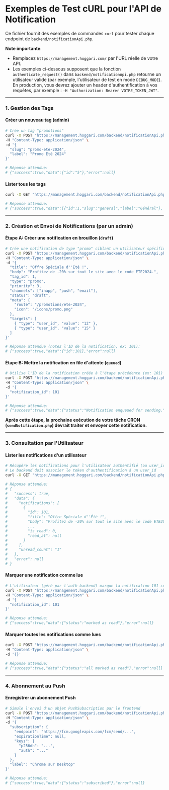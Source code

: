 # Exemples de Test cURL pour l'API de Notification

Ce fichier fournit des exemples de commandes `curl` pour tester chaque endpoint de `backend/notificationApi.php`.

**Note importante**:
- Remplacez `https://management.hoggari.com/` par l'URL réelle de votre API.
- Les exemples ci-dessous supposent que la fonction `authenticate_request()` dans `backend/notificationApi.php` retourne un utilisateur valide (par exemple, l'utilisateur de test en mode `DEBUG_MODE`). En production, vous devrez ajouter un header d'authentification à vos requêtes, par exemple : `-H "Authorization: Bearer VOTRE_TOKEN_JWT"`.

---

### 1. Gestion des Tags

#### Créer un nouveau tag (admin)
```bash
# Crée un tag "promotions"
curl -X POST "https://management.hoggari.com/backend/notificationApi.php?action=createTag" \
-H "Content-Type: application/json" \
-d '{
  "slug": "promo-ete-2024",
  "label": "Promo Été 2024"
}'

# Réponse attendue:
# {"success":true,"data":{"id":"5"},"error":null}
```

#### Lister tous les tags
```bash
curl -X GET "https://management.hoggari.com/backend/notificationApi.php?action=listTags"

# Réponse attendue:
# {"success":true,"data":[{"id":1,"slug":"general","label":"Général"}, ...],"error":null}
```

---

### 2. Création et Envoi de Notifications (par un admin)

#### Étape A: Créer une notification en brouillon (`draft`)
```bash
# Crée une notification de type "promo" ciblant un utilisateur spécifique (user_id: 12)
curl -X POST "https://management.hoggari.com/backend/notificationApi.php?action=createNotification" \
-H "Content-Type: application/json" \
-d '{
  "title": "Offre Spéciale d''Été !",
  "body": "Profitez de -20% sur tout le site avec le code ETE2024.",
  "tag_id": 1,
  "type": "promo",
  "priority": 3,
  "channels": ["inapp", "push", "email"],
  "status": "draft",
  "meta": {
    "route": "/promotions/ete-2024",
    "icon": "/icons/promo.png"
  },
  "targets": [
    { "type": "user_id", "value": "12" },
    { "type": "user_id", "value": "15" }
  ]
}'

# Réponse attendue (notez l'ID de la notification, ex: 101):
# {"success":true,"data":{"id":101},"error":null}
```

#### Étape B: Mettre la notification en file d'attente (`queued`)
```bash
# Utilise l'ID de la notification créée à l'étape précédente (ex: 101)
curl -X POST "https://management.hoggari.com/backend/notificationApi.php?action=enqueueSend" \
-H "Content-Type: application/json" \
-d '{
  "notification_id": 101
}'

# Réponse attendue:
# {"success":true,"data":{"status":"Notification enqueued for sending."},"error":null}
```
**Après cette étape, la prochaine exécution de votre tâche CRON (`sendNotification.php`) devrait traiter et envoyer cette notification.**

---

### 3. Consultation par l'Utilisateur

#### Lister les notifications d'un utilisateur
```bash
# Récupère les notifications pour l'utilisateur authentifié (ou user_id=12 si spécifié)
# Le backend doit associer le token d'authentification à un user_id
curl -X GET "https://management.hoggari.com/backend/notificationApi.php?action=listNotifications&user_id=12"

# Réponse attendue:
# {
#   "success": true,
#   "data": {
#     "notifications": [
#       {
#         "id": 101,
#         "title": "Offre Spéciale d''Été !",
#         "body": "Profitez de -20% sur tout le site avec le code ETE2024.",
#         ...
#         "is_read": 0,
#         "read_at": null
#       }
#     ],
#     "unread_count": "1"
#   },
#   "error": null
# }
```

#### Marquer une notification comme lue
```bash
# L'utilisateur (géré par l'auth backend) marque la notification 101 comme lue
curl -X POST "https://management.hoggari.com/backend/notificationApi.php?action=markRead" \
-H "Content-Type: application/json" \
-d '{
  "notification_id": 101
}'

# Réponse attendue:
# {"success":true,"data":{"status":"marked as read"},"error":null}
```

#### Marquer toutes les notifications comme lues
```bash
curl -X POST "https://management.hoggari.com/backend/notificationApi.php?action=markAllRead" \
-H "Content-Type: application/json" \
-d '{}'

# Réponse attendue:
# {"success":true,"data":{"status":"all marked as read"},"error":null}
```

---

### 4. Abonnement au Push

#### Enregistrer un abonnement Push
```bash
# Simule l'envoi d'un objet PushSubscription par le frontend
curl -X POST "https://management.hoggari.com/backend/notificationApi.php?action=subscribePush" \
-H "Content-Type: application/json" \
-d '{
  "subscription": {
    "endpoint": "https://fcm.googleapis.com/fcm/send/...",
    "expirationTime": null,
    "keys": {
      "p256dh": "...",
      "auth": "..."
    }
  },
  "label": "Chrome sur Desktop"
}'

# Réponse attendue:
# {"success":true,"data":{"status":"subscribed"},"error":null}
```
